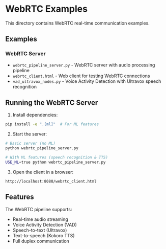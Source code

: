 # WebRTC Examples

This directory contains WebRTC real-time communication examples.

## Examples

### WebRTC Server
- `webrtc_pipeline_server.py` - WebRTC server with audio processing pipeline
- `webrtc_client.html` - Web client for testing WebRTC connections
- `vad_ultravox_nodes.py` - Voice Activity Detection with Ultravox speech recognition

## Running the WebRTC Server

1. Install dependencies:
```bash
pip install -e ".[ml]"  # For ML features
```

2. Start the server:
```bash
# Basic server (no ML)
python webrtc_pipeline_server.py

# With ML features (speech recognition & TTS)
USE_ML=true python webrtc_pipeline_server.py
```

3. Open the client in a browser:
```
http://localhost:8080/webrtc_client.html
```

## Features

The WebRTC pipeline supports:
- Real-time audio streaming
- Voice Activity Detection (VAD)
- Speech-to-text (Ultravox)
- Text-to-speech (Kokoro TTS)
- Full duplex communication